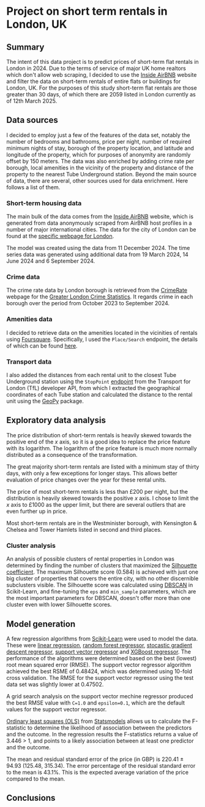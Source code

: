 # Project on short term rentals in London, UK

## Summary

The intent of this data project is to predict prices of short-term flat rentals in London in 2024. Due to the terms of service of major UK home realtors which don't allow web scraping, I decided to use the [Inside AirBNB](https://insideairbnb.com/london/ "https://insideairbnb.com/london/") website and filter the data on short-term rentals of entire flats or buildings for London, UK. For the purposes of this study short-term flat rentals are those greater than 30 days, of which there are 2059 listed in London currently as of 12th March 2025.

## Data sources

I decided to employ just a few of the features of the data set, notably the number of bedrooms and bathrooms, price per night, number of required minimum nights of stay, borough of the property location, and latitude and longitude of the property, which for purposes of anonymity are randomly offset by 150 meters. The data was also enriched by adding crime rate per borough, local amenities in the vicinity of the property and distance of the property to the nearest Tube Underground station. Beyond the main source of data, there are several, other sources used for data enrichment. Here follows a list of them.

### Short-term housing data

The main bulk of the data comes from the [Inside AirBNB](https://insideairbnb.com/ "https://insideairbnb.com/") website, which is generated from data anonymously scraped from AirBNB host profiles in a number of major international cities. The data for the city of London can be found at the [specific webpage for London](https://insideairbnb.com/london/ "https://insideairbnb.com/london/").

The model was created using the data from 11 December 2024. The time series data was generated using additional data from 19 March 2024, 14 June 2024 and 6 September 2024.

### Crime data

The crime rate data by London borough is retrieved from the [CrimeRate](https://crimerate.co.uk/ "https://crimerate.co.uk/") webpage for the [Greater London Crime Statistics](https://crimerate.co.uk/london "https://crimerate.co.uk/london"). It regards crime in each borough over the period from October 2023 to September 2024.

### Amenities data

I decided to retrieve data on the amenities located in the vicinities of rentals using [Foursquare](https://foursquare.com/ "https://foursquare.com/"). Specifically, I used the `Place/Search` endpoint, the details of which can be found [here](https://api.foursquare.com/v3/places/search "https://api.foursquare.com/v3/places/search").

### Transport data

I also added the distances from each rental unit to the closest Tube Underground station using the `StopPoint` [endpoint](https://api.tfl.gov.uk/StopPoint/Mode/tube "https://api.tfl.gov.uk/StopPoint/Mode/tube") from the Transport for London (TfL) developer API, from which I extracted the geographical coordinates of each Tube station and calculated the distance to the rental unit using the [GeoPy](https://github.com/geopy/geopy "https://github.com/geopy/geopy") package.

## Exploratory data analysis

The price distribution of short-term rentals is heavily skewed towards the positive end of the _x_ axis, so it is a good idea to replace the price feature with its logarithm. The logarithm of the price feature is much more normally distributed as a consequence of the transformation.

The great majority short-term rentals are listed with a minimum stay of thirty days, with only a few exceptions for longer stays. This allows better evaluation of price changes over the year for these rental units.

The price of most short-term rentals is less than £200 per night, but the distribution is heavily skewed towards the positive _x_ axis. I chose to limit the _x_ axis to £1000 as the upper limit, but there are several outliers that are even further up in price.

Most short-term rentals are in the Westminister borough, with Kensington & Chelsea and Tower Hamlets listed in second and third places.

### Cluster analysis

An analysis of possible clusters of rental properties in London was determined by finding the number of clusters that maximized the [Silhouette coefficient](https://en.wikipedia.org/wiki/Silhouette_(clustering) "https://en.wikipedia.org/wiki/Silhouette_(clustering)"). The maximum Silhouette score (0.584) is achieved with just one big cluster of properties that covers the entire city, with no other discernible subclusters visible. The Silhouette score was calculated using [DBSCAN](https://scikit-learn.org/stable/modules/generated/sklearn.cluster.DBSCAN.html#sklearn.cluster.DBSCAN "https://scikit-learn.org/stable/modules/generated/sklearn.cluster.DBSCAN.html#sklearn.cluster.DBSCAN") in Scikit-Learn, and fine-tuning the `eps` and `min_sample` parameters, which are the most important parameters for DBSCAN, doesn't offer more than one cluster even with lower Silhouette scores.

## Model generation

A few regression algorithms from [Scikit-Learn](https://scikit-learn.org/stable/ "https://scikit-learn.org/stable/") were used to model the data. These were [linear regression](https://scikit-learn.org/stable/modules/generated/sklearn.linear_model.LinearRegression.html "https://scikit-learn.org/stable/modules/generated/sklearn.linear_model.LinearRegression.html"), [random forest regressor](https://scikit-learn.org/stable/modules/generated/sklearn.ensemble.RandomForestRegressor.html#sklearn.ensemble.RandomForestRegressor "https://scikit-learn.org/stable/modules/generated/sklearn.ensemble.RandomForestRegressor.html#sklearn.ensemble.RandomForestRegressor"), [stocastic gradient descent regressor](https://scikit-learn.org/stable/modules/generated/sklearn.linear_model.SGDRegressor.html#sklearn.linear_model.SGDRegressor "https://scikit-learn.org/stable/modules/generated/sklearn.linear_model.SGDRegressor.html#sklearn.linear_model.SGDRegressor"), [support vector regressor](https://scikit-learn.org/stable/modules/generated/sklearn.svm.SVR.html#sklearn.svm.SVR "https://scikit-learn.org/stable/modules/generated/sklearn.svm.SVR.html#sklearn.svm.SVR") and [XGBoost regressor](https://xgboost.readthedocs.io/en/stable/python/python_api.html#xgboost.XGBRegressor "https://xgboost.readthedocs.io/en/stable/python/python_api.html#xgboost.XGBRegressor"). The performance of the algorithms were determined based on the best (lowest) root mean squared error (RMSE). The support vector regressor algorithm achieved the best RSME of 0.48424, which was determined using 10-fold cross validation. The RMSE for the support vector regressor using the test data set was slightly lower at 0.47502.

A grid search analysis on the support vector mechine regressor produced the best RMSE value with `C=1.0` and `epsilon=0.1`, which are the default values for the support vector regressor.

[Ordinary least squares (OLS)](https://www.statsmodels.org/stable/index.html/generated/statsmodels.regression.linear_model.OLS.html#statsmodels.regression.linear_model.OLS "https://www.statsmodels.org/stable/index.html/generated/statsmodels.regression.linear_model.OLS.html#statsmodels.regression.linear_model.OLS") from [Statsmodels](https://www.statsmodels.org/stable/index.html "https://www.statsmodels.org/stable/index.html") allows us to calculate the F-statistic to determine the likelihood of association between the predictors and the outcome. In the regression results the F-statistics returns a value of 3.446 > 1, and points to a likely association between at least one predictor and the outcome.

The mean and residual standard error of the price (in GBP) is 220.41 ± 94.93 (125.48, 315.34). The error percentage of the residual standard error to the mean is 43.1%. This is the expected average variation of the price compared to the mean.

## Conclusions

